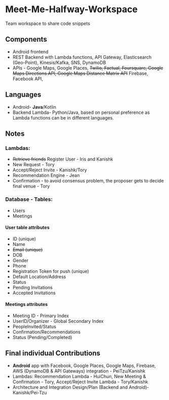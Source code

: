 # Meet-Me-Halfway-Workspace

Team workspace to share code snippets

## Components

* Android frontend
* REST Backend with Lambda functions, API Gateway, Elasticsearch (Geo-Point), Kinesis/Kafka, SNS, DynamoDB
* APIs - Google Maps, Google Places, ~~Twilio, Factual, Foursquare, Google Maps Directions API, Google Maps Distance Matrix API~~ Firebase, Facebook API, 

## Languages

* Android- **Java**/Kotlin 
* Backend Lambda- Python/Java, based on personal preference as Lambda functions can be in different languages.


## Notes

### Lambdas:

* ~~Retrieve friends~~ Register User - Iris and Kanishk
* New Request - Tory
* Accept/Reject Invite - Kanishk/Tory
* Recommendation Engine - Jean
* Confirmation - to avoid consensus problem, the proposer gets to decide final venue - Tory

### Database - Tables:

* Users
* Meetings

#### User table attributes

* ID (unique)
* Name
* ~~Email (unique)~~
* DOB
* Gender
* Phone
* Registration Token for push (unique)
* Default Location/Address
* Status
* Pending Invitations
* Accepted Invitations

#### Meetings attributes

* Meeting ID - Primary Index
* UserID/Organizer - Global Secondary Index
* PeopleInvited/Status
* Confirmation/Recommendations
* Status (Pending/Completed)

## Final individual Contributions
* **Android** app with Facebook, Google Places, Google Maps, Firebase, AWS (DynamoDB & API Gateways) integration - PeiTzu/Kanishk
* Lambdas: Recommendation Lambda - HuiChun, New Meeting & Confirmation - Tory, Accept/Reject Invite Lambda - Tory/Kanishk
* Architecture and Integration Design/Plan (Backend and Android)- Kanishk/Pei-Tzu
